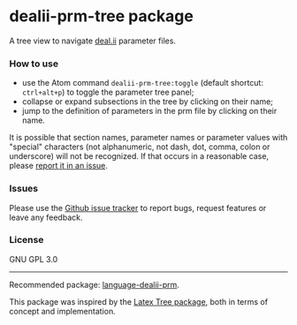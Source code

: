 # dealii-prm-tree package
A tree view to navigate [deal.ii](https://www.dealii.org/) parameter files.

### How to use
- use the Atom command ```dealii-prm-tree:toggle``` (default shortcut: ```ctrl+alt+p```) to toggle the parameter tree panel;
- collapse or expand subsections in the tree by clicking on their name;
- jump to the definition of parameters in the prm file by clicking on their name.

It is possible that section names, parameter names or parameter values with "special" characters (not alphanumeric, not dash, dot, comma, colon or underscore) will not be recognized. If that occurs in a reasonable case, please [report it in an issue](https://github.com/michelebucelli/dealii-prm-tree/issues).

### Issues
Please use the [Github issue tracker](https://github.com/michelebucelli/dealii-prm-tree/issues) to report bugs, request features or leave any feedback.

### License
GNU GPL 3.0

----

Recommended package: [language-dealii-prm](https://atom.io/packages/language-dealii-prm).

This package was inspired by the [Latex Tree package](https://atom.io/packages/latex-tree), both in terms of concept and implementation.
